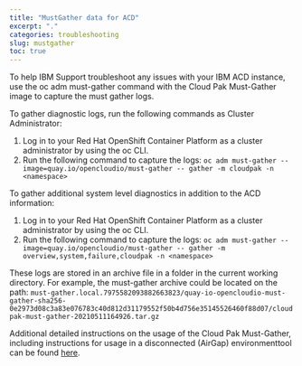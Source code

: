 ```yaml
---
title: "MustGather data for ACD"
excerpt: "."
categories: troubleshooting
slug: mustgather
toc: true
---
```


To help IBM Support troubleshoot any issues with your IBM ACD instance, use the oc adm must-gather command with the Cloud Pak Must-Gather image to capture the must gather logs.

To gather diagnostic logs, run the following commands as Cluster Administrator:

  1. Log in to your Red Hat OpenShift Container Platform as a cluster administrator by using the oc CLI.
  2. Run the following command to capture the logs:
    `oc adm must-gather --image=quay.io/opencloudio/must-gather -- gather -m cloudpak -n <namespace>`

To gather additional system level diagnostics in addition to the ACD information:

  1. Log in to your Red Hat OpenShift Container Platform as a cluster administrator by using the oc CLI.
  2. Run the following command to capture the logs:
    `oc adm must-gather --image=quay.io/opencloudio/must-gather -- gather -m overview,system,failure,cloudpak -n <namespace>`

These logs are stored in an archive file in a folder in the current working directory. For example, the must-gather archive could be located on the path:
  `must-gather.local.7975582093882663823/quay-io-opencloudio-must-gather-sha256-0e2973d08c3a83e076783c40d812d31179552f50b4d756e35145526460f88d07/cloudpak-must-gather-20210511164926.tar.gz`

Additional detailed instructions on the usage of the Cloud Pak Must-Gather, including instructions for usage in a disconnected (AirGap) environmenttool can be found [here](https://www.ibm.com/support/pages/node/6398264).
